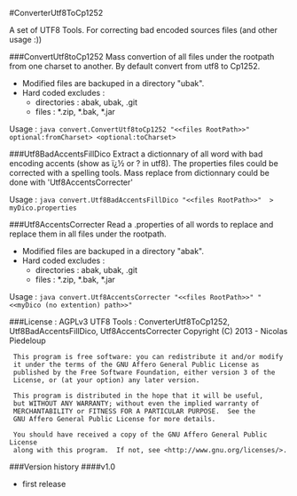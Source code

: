 #ConverterUtf8ToCp1252

A set of UTF8 Tools.
For correcting bad encoded sources files (and other usage :))


###ConvertUtf8toCp1252
Mass convertion of all files under the rootpath from one charset to another.
By default convert from utf8 to Cp1252. 
 * Modified files are backuped in a directory "ubak".
 * Hard coded excludes : 
   + directories : abak, ubak, .git
   + files : *.zip, *.bak, *.jar

Usage : 
`java convert.ConvertUtf8toCp1252 "<<files RootPath>>" optional:fromCharset> <optional:toCharset>`
 
 

###Utf8BadAccentsFillDico
Extract a dictionnary of all word with bad encoding accents (show as ï¿½ or ? in utf8).
The properties files could be corrected with a spelling tools.
Mass replace from dictionnary could be done with 'Utf8AccentsCorrecter'

Usage : 
`java convert.Utf8BadAccentsFillDico "<<files RootPath>>"  > myDico.properties`



###Utf8AccentsCorrecter
Read a .properties of all words to replace and replace them in all files under the rootpath.
 * Modified files are backuped in a directory "abak".
 * Hard coded excludes : 
   + directories : abak, ubak, .git
   + files : *.zip, *.bak, *.jar
 
Usage : 
`java convert.Utf8AccentsCorrecter "<<files RootPath>>" "<<myDico (no extention) path>>"`


###License : AGPLv3
     UTF8 Tools : ConverterUtf8ToCp1252, Utf8BadAccentsFillDico, Utf8AccentsCorrecter
     Copyright (C) 2013 - Nicolas Piedeloup
     
     This program is free software: you can redistribute it and/or modify
     it under the terms of the GNU Affero General Public License as
     published by the Free Software Foundation, either version 3 of the
     License, or (at your option) any later version.
     
     This program is distributed in the hope that it will be useful,
     but WITHOUT ANY WARRANTY; without even the implied warranty of
     MERCHANTABILITY or FITNESS FOR A PARTICULAR PURPOSE.  See the
     GNU Affero General Public License for more details.
     
     You should have received a copy of the GNU Affero General Public License
     along with this program.  If not, see <http://www.gnu.org/licenses/>.


###Version history
####v1.0
- first release
